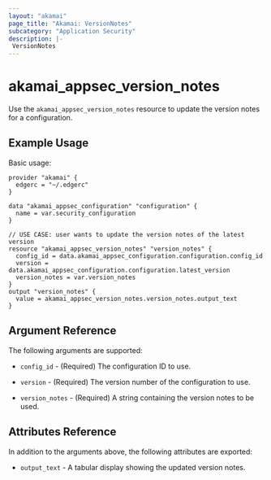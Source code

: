 ```yaml
---
layout: "akamai"
page_title: "Akamai: VersionNotes"
subcategory: "Application Security"
description: |-
 VersionNotes
---
```


# akamai_appsec_version_notes

Use the `akamai_appsec_version_notes` resource to update the version notes for a configuration.

## Example Usage

Basic usage:

```hcl
provider "akamai" {
  edgerc = "~/.edgerc"
}

data "akamai_appsec_configuration" "configuration" {
  name = var.security_configuration
}

// USE CASE: user wants to update the version notes of the latest version
resource "akamai_appsec_version_notes" "version_notes" {
  config_id = data.akamai_appsec_configuration.configuration.config_id
  version = data.akamai_appsec_configuration.configuration.latest_version
  version_notes = var.version_notes
}
output "version_notes" {
  value = akamai_appsec_version_notes.version_notes.output_text
}
```

## Argument Reference

The following arguments are supported:

* `config_id` - (Required) The configuration ID to use.

* `version` - (Required) The version number of the configuration to use.

* `version_notes` - (Required) A string containing the version notes to be used.

## Attributes Reference

In addition to the arguments above, the following attributes are exported:

* `output_text` - A tabular display showing the updated version notes.

